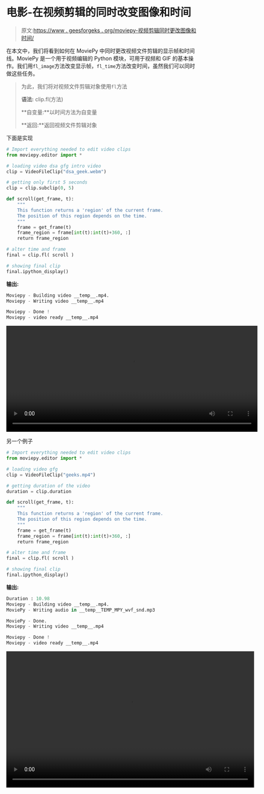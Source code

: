 # 电影-在视频剪辑的同时改变图像和时间

> 原文:[https://www . geesforgeks . org/moviepy-视频剪辑同时更改图像和时间/](https://www.geeksforgeeks.org/moviepy-changing-image-and-time-at-same-time-of-video-clip/)

在本文中，我们将看到如何在 MoviePy 中同时更改视频文件剪辑的显示帧和时间线。MoviePy 是一个用于视频编辑的 Python 模块，可用于视频和 GIF 的基本操作。我们用`fl_image`方法改变显示帧，`fl_time`方法改变时间，虽然我们可以同时做这些任务。

> 为此，我们将对视频文件剪辑对象使用`fl`方法
> 
> **语法:** clip.fl(方法)
> 
> **自变量:**以时间方法为自变量
> 
> **返回:**返回视频文件剪辑对象

下面是实现

```py
# Import everything needed to edit video clips
from moviepy.editor import *

# loading video dsa gfg intro video
clip = VideoFileClip("dsa_geek.webm")

# getting only first 5 seconds
clip = clip.subclip(0, 5)

def scroll(get_frame, t):
    """
    This function returns a 'region' of the current frame.
    The position of this region depends on the time.
    """
    frame = get_frame(t)
    frame_region = frame[int(t):int(t)+360, :]
    return frame_region

# alter time and frame
final = clip.fl( scroll )

# showing final clip
final.ipython_display()
```

**输出:**

```py
Moviepy - Building video __temp__.mp4.
Moviepy - Writing video __temp__.mp4

Moviepy - Done !
Moviepy - video ready __temp__.mp4
```

<video class="wp-video-shortcode" id="video-460218-1" width="665" height="280" preload="metadata" controls=""><source type="video/mp4" src="https://media.geeksforgeeks.org/wp-content/uploads/20200727012359/133.mp4?_=1">[https://media.geeksforgeeks.org/wp-content/uploads/20200727012359/133.mp4](https://media.geeksforgeeks.org/wp-content/uploads/20200727012359/133.mp4)</video>

另一个例子

```py
# Import everything needed to edit video clips
from moviepy.editor import *

# loading video gfg
clip = VideoFileClip("geeks.mp4")

# getting duration of the video
duration = clip.duration

def scroll(get_frame, t):
    """
    This function returns a 'region' of the current frame.
    The position of this region depends on the time.
    """
    frame = get_frame(t)
    frame_region = frame[int(t):int(t)+360, :]
    return frame_region

# alter time and frame
final = clip.fl( scroll )

# showing final clip
final.ipython_display()
```

**输出:**

```py
Duration : 10.98
Moviepy - Building video __temp__.mp4.
MoviePy - Writing audio in __temp__TEMP_MPY_wvf_snd.mp3

MoviePy - Done.
Moviepy - Writing video __temp__.mp4

Moviepy - Done !
Moviepy - video ready __temp__.mp4
```

<video class="wp-video-shortcode" id="video-460218-2" width="656" height="360" preload="metadata" controls=""><source type="video/mp4" src="https://media.geeksforgeeks.org/wp-content/uploads/20200727012412/227.mp4?_=2">[https://media.geeksforgeeks.org/wp-content/uploads/20200727012412/227.mp4](https://media.geeksforgeeks.org/wp-content/uploads/20200727012412/227.mp4)</video>